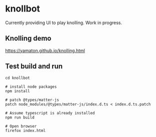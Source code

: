 # knollbot

Currently providing UI to play knolling. Work in progress.


## Knolling demo

https://yamaton.github.io/knolling.html



## Test build and run

```shell
cd knollbot

# install node packages
npm install

# patch @types/matter-js
patch node_modules/@types/matter-js/index.d.ts < index.d.ts.patch

# Assume typescript is already installed
npm run build

# Open browser
firefox index.html
```


